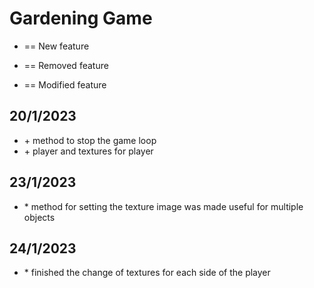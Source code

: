 # Gardening Game
+ == New feature
- == Removed feature
* == Modified feature
## 20/1/2023
<ul>
    <li> + method to stop the game loop</li>
    <li> + player and textures for player</li>
</ul>

## 23/1/2023
<ul>
    <li> * method for setting the texture image was made useful for multiple objects</li>
</ul>

## 24/1/2023
<ul>
    <li> * finished the change of textures for each side of the player</li>
</ul>

